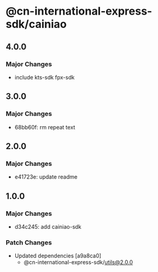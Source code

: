 # @cn-international-express-sdk/cainiao

## 4.0.0

### Major Changes

- include kts-sdk fpx-sdk

## 3.0.0

### Major Changes

- 68bb60f: rm repeat text

## 2.0.0

### Major Changes

- e41723e: update readme

## 1.0.0

### Major Changes

- d34c245: add cainiao-sdk

### Patch Changes

- Updated dependencies [a9a8ca0]
  - @cn-international-express-sdk/utils@2.0.0
